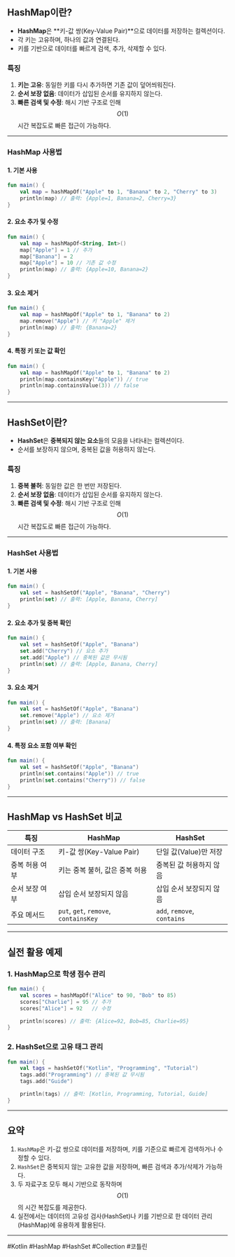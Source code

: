 ## **HashMap이란?**
- **HashMap**은 **키-값 쌍(Key-Value Pair)**으로 데이터를 저장하는 컬렉션이다.
- 각 키는 고유하며, 하나의 값과 연결된다.
- 키를 기반으로 데이터를 빠르게 검색, 추가, 삭제할 수 있다.

### **특징**
1. **키는 고유**: 동일한 키를 다시 추가하면 기존 값이 덮어씌워진다.
2. **순서 보장 없음**: 데이터가 삽입된 순서를 유지하지 않는다.
3. **빠른 검색 및 수정**: 해시 기반 구조로 인해 $$O(1)$$ 시간 복잡도로 빠른 접근이 가능하다.

---

### **HashMap 사용법**

#### **1. 기본 사용**
```kotlin
fun main() {
    val map = hashMapOf("Apple" to 1, "Banana" to 2, "Cherry" to 3)
    println(map) // 출력: {Apple=1, Banana=2, Cherry=3}
}
```

#### **2. 요소 추가 및 수정**
```kotlin
fun main() {
    val map = hashMapOf<String, Int>()
    map["Apple"] = 1 // 추가
    map["Banana"] = 2
    map["Apple"] = 10 // 기존 값 수정
    println(map) // 출력: {Apple=10, Banana=2}
}
```

#### **3. 요소 제거**
```kotlin
fun main() {
    val map = hashMapOf("Apple" to 1, "Banana" to 2)
    map.remove("Apple") // 키 "Apple" 제거
    println(map) // 출력: {Banana=2}
}
```

#### **4. 특정 키 또는 값 확인**
```kotlin
fun main() {
    val map = hashMapOf("Apple" to 1, "Banana" to 2)
    println(map.containsKey("Apple")) // true
    println(map.containsValue(3)) // false
}
```

---

## **HashSet이란?**
- **HashSet**은 **중복되지 않는 요소**들의 모음을 나타내는 컬렉션이다.
- 순서를 보장하지 않으며, 중복된 값을 허용하지 않는다.

### **특징**
1. **중복 불허**: 동일한 값은 한 번만 저장된다.
2. **순서 보장 없음**: 데이터가 삽입된 순서를 유지하지 않는다.
3. **빠른 검색 및 수정**: 해시 기반 구조로 인해 $$O(1)$$ 시간 복잡도로 빠른 접근이 가능하다.

---

### **HashSet 사용법**

#### **1. 기본 사용**
```kotlin
fun main() {
    val set = hashSetOf("Apple", "Banana", "Cherry")
    println(set) // 출력: [Apple, Banana, Cherry]
}
```

#### **2. 요소 추가 및 중복 확인**
```kotlin
fun main() {
    val set = hashSetOf("Apple", "Banana")
    set.add("Cherry") // 요소 추가
    set.add("Apple") // 중복된 값은 무시됨
    println(set) // 출력: [Apple, Banana, Cherry]
}
```

#### **3. 요소 제거**
```kotlin
fun main() {
    val set = hashSetOf("Apple", "Banana")
    set.remove("Apple") // 요소 제거
    println(set) // 출력: [Banana]
}
```

#### **4. 특정 요소 포함 여부 확인**
```kotlin
fun main() {
    val set = hashSetOf("Apple", "Banana")
    println(set.contains("Apple")) // true
    println(set.contains("Cherry")) // false
}
```

---

## **HashMap vs HashSet 비교**

| 특징                | HashMap                              | HashSet                       |
|---------------------|--------------------------------------|-------------------------------|
| 데이터 구조         | 키-값 쌍(Key-Value Pair)             | 단일 값(Value)만 저장         |
| 중복 허용 여부      | 키는 중복 불허, 값은 중복 허용       | 중복된 값 허용하지 않음       |
| 순서 보장 여부      | 삽입 순서 보장되지 않음              | 삽입 순서 보장되지 않음       |
| 주요 메서드         | `put`, `get`, `remove`, `containsKey` | `add`, `remove`, `contains`   |

---

## **실전 활용 예제**

### **1. HashMap으로 학생 점수 관리**
```kotlin
fun main() {
    val scores = hashMapOf("Alice" to 90, "Bob" to 85)
    scores["Charlie"] = 95 // 추가
    scores["Alice"] = 92   // 수정

    println(scores) // 출력: {Alice=92, Bob=85, Charlie=95}
}
```

### **2. HashSet으로 고유 태그 관리**
```kotlin
fun main() {
    val tags = hashSetOf("Kotlin", "Programming", "Tutorial")
    tags.add("Programming") // 중복된 값 무시됨
    tags.add("Guide")

    println(tags) // 출력: [Kotlin, Programming, Tutorial, Guide]
}
```

---

## **요약**

1. `HashMap`은 키-값 쌍으로 데이터를 저장하며, 키를 기준으로 빠르게 검색하거나 수정할 수 있다.
2. `HashSet`은 중복되지 않는 고유한 값을 저장하며, 빠른 검색과 추가/삭제가 가능하다.
3. 두 자료구조 모두 해시 기반으로 동작하며 $$O(1)$$의 시간 복잡도를 제공한다.
4. 실전에서는 데이터의 고유성 검사(HashSet)나 키를 기반으로 한 데이터 관리(HashMap)에 유용하게 활용된다.

---

#Kotlin #HashMap #HashSet #Collection #코틀린
